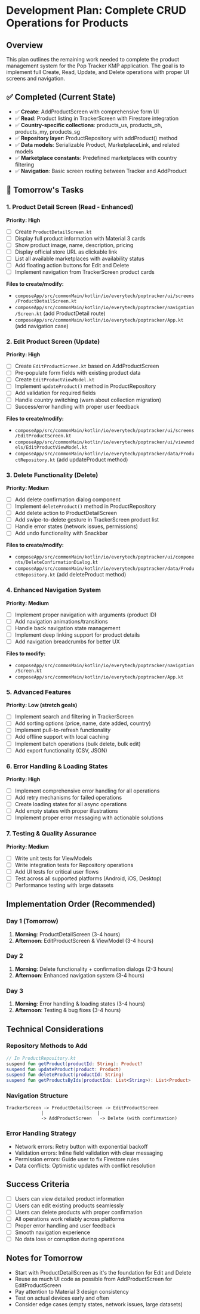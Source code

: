 # Development Plan: Complete CRUD Operations for Products

## Overview
This plan outlines the remaining work needed to complete the product management system for the Pop Tracker KMP application. The goal is to implement full Create, Read, Update, and Delete operations with proper UI screens and navigation.

## ✅ Completed (Current State)
- ✅ **Create**: AddProductScreen with comprehensive form UI
- ✅ **Read**: Product listing in TrackerScreen with Firestore integration
- ✅ **Country-specific collections**: products_us, products_ph, products_my, products_sg
- ✅ **Repository layer**: ProductRepository with addProduct() method
- ✅ **Data models**: Serializable Product, MarketplaceLink, and related models
- ✅ **Marketplace constants**: Predefined marketplaces with country filtering
- ✅ **Navigation**: Basic screen routing between Tracker and AddProduct

## 🎯 Tomorrow's Tasks

### 1. Product Detail Screen (Read - Enhanced)
**Priority: High**
- [ ] Create `ProductDetailScreen.kt` 
- [ ] Display full product information with Material 3 cards
- [ ] Show product image, name, description, pricing
- [ ] Display official store URL as clickable link
- [ ] List all available marketplaces with availability status
- [ ] Add floating action buttons for Edit and Delete
- [ ] Implement navigation from TrackerScreen product cards

**Files to create/modify:**
- `composeApp/src/commonMain/kotlin/io/everytech/poptracker/ui/screens/ProductDetailScreen.kt`
- `composeApp/src/commonMain/kotlin/io/everytech/poptracker/navigation/Screen.kt` (add ProductDetail route)
- `composeApp/src/commonMain/kotlin/io/everytech/poptracker/App.kt` (add navigation case)

### 2. Edit Product Screen (Update)
**Priority: High**
- [ ] Create `EditProductScreen.kt` based on AddProductScreen
- [ ] Pre-populate form fields with existing product data
- [ ] Create `EditProductViewModel.kt` 
- [ ] Implement `updateProduct()` method in ProductRepository
- [ ] Add validation for required fields
- [ ] Handle country switching (warn about collection migration)
- [ ] Success/error handling with proper user feedback

**Files to create/modify:**
- `composeApp/src/commonMain/kotlin/io/everytech/poptracker/ui/screens/EditProductScreen.kt`
- `composeApp/src/commonMain/kotlin/io/everytech/poptracker/ui/viewmodels/EditProductViewModel.kt`
- `composeApp/src/commonMain/kotlin/io/everytech/poptracker/data/ProductRepository.kt` (add updateProduct method)

### 3. Delete Functionality (Delete)
**Priority: Medium**
- [ ] Add delete confirmation dialog component
- [ ] Implement `deleteProduct()` method in ProductRepository
- [ ] Add delete action to ProductDetailScreen
- [ ] Add swipe-to-delete gesture in TrackerScreen product list
- [ ] Handle error states (network issues, permissions)
- [ ] Add undo functionality with Snackbar

**Files to create/modify:**
- `composeApp/src/commonMain/kotlin/io/everytech/poptracker/ui/components/DeleteConfirmationDialog.kt`
- `composeApp/src/commonMain/kotlin/io/everytech/poptracker/data/ProductRepository.kt` (add deleteProduct method)

### 4. Enhanced Navigation System
**Priority: Medium**
- [ ] Implement proper navigation with arguments (product ID)
- [ ] Add navigation animations/transitions
- [ ] Handle back navigation state management
- [ ] Implement deep linking support for product details
- [ ] Add navigation breadcrumbs for better UX

**Files to modify:**
- `composeApp/src/commonMain/kotlin/io/everytech/poptracker/navigation/Screen.kt`
- `composeApp/src/commonMain/kotlin/io/everytech/poptracker/App.kt`

### 5. Advanced Features
**Priority: Low (stretch goals)**
- [ ] Implement search and filtering in TrackerScreen
- [ ] Add sorting options (price, name, date added, country)
- [ ] Implement pull-to-refresh functionality
- [ ] Add offline support with local caching
- [ ] Implement batch operations (bulk delete, bulk edit)
- [ ] Add export functionality (CSV, JSON)

### 6. Error Handling & Loading States
**Priority: High**
- [ ] Implement comprehensive error handling for all operations
- [ ] Add retry mechanisms for failed operations
- [ ] Create loading states for all async operations
- [ ] Add empty states with proper illustrations
- [ ] Implement proper error messaging with actionable solutions

### 7. Testing & Quality Assurance
**Priority: Medium**
- [ ] Write unit tests for ViewModels
- [ ] Write integration tests for Repository operations
- [ ] Add UI tests for critical user flows
- [ ] Test across all supported platforms (Android, iOS, Desktop)
- [ ] Performance testing with large datasets

## Implementation Order (Recommended)

### Day 1 (Tomorrow)
1. **Morning**: ProductDetailScreen (3-4 hours)
2. **Afternoon**: EditProductScreen & ViewModel (3-4 hours)

### Day 2
1. **Morning**: Delete functionality + confirmation dialogs (2-3 hours)
2. **Afternoon**: Enhanced navigation system (3-4 hours)

### Day 3
1. **Morning**: Error handling & loading states (3-4 hours)
2. **Afternoon**: Testing & bug fixes (3-4 hours)

## Technical Considerations

### Repository Methods to Add
```kotlin
// In ProductRepository.kt
suspend fun getProduct(productId: String): Product?
suspend fun updateProduct(product: Product)
suspend fun deleteProduct(productId: String)
suspend fun getProductsByIds(productIds: List<String>): List<Product>
```

### Navigation Structure
```
TrackerScreen -> ProductDetailScreen -> EditProductScreen
             |                    |
             -> AddProductScreen   -> Delete (with confirmation)
```

### Error Handling Strategy
- Network errors: Retry button with exponential backoff
- Validation errors: Inline field validation with clear messaging
- Permission errors: Guide user to fix Firestore rules
- Data conflicts: Optimistic updates with conflict resolution

## Success Criteria
- [ ] Users can view detailed product information
- [ ] Users can edit existing products seamlessly
- [ ] Users can delete products with proper confirmation
- [ ] All operations work reliably across platforms
- [ ] Proper error handling and user feedback
- [ ] Smooth navigation experience
- [ ] No data loss or corruption during operations

## Notes for Tomorrow
- Start with ProductDetailScreen as it's the foundation for Edit and Delete
- Reuse as much UI code as possible from AddProductScreen for EditProductScreen
- Pay attention to Material 3 design consistency
- Test on actual devices early and often
- Consider edge cases (empty states, network issues, large datasets)